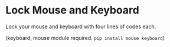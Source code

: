 # Lock Mouse and Keyboard
Lock your mouse and keyboard with four lines of codes each. 

(keyboard, mouse module required. `pip install mouse keyboard`)
